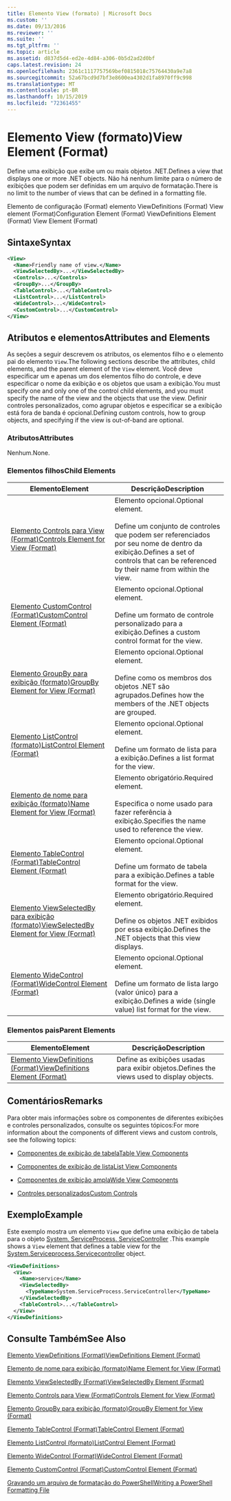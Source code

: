 ```yaml
---
title: Elemento View (formato) | Microsoft Docs
ms.custom: ''
ms.date: 09/13/2016
ms.reviewer: ''
ms.suite: ''
ms.tgt_pltfrm: ''
ms.topic: article
ms.assetid: d837d5d4-ed2e-4d84-a306-0b5d2ad2d0bf
caps.latest.revision: 24
ms.openlocfilehash: 2361c1117757569bef0815018c75764430a9e7a8
ms.sourcegitcommit: 52a67bcd9d7bf3e8600ea4302d1fa8970ff9c998
ms.translationtype: MT
ms.contentlocale: pt-BR
ms.lasthandoff: 10/15/2019
ms.locfileid: "72361455"
---
```

# <a name="view-element-format"></a><span data-ttu-id="5ac2a-102">Elemento View (formato)</span><span class="sxs-lookup"><span data-stu-id="5ac2a-102">View Element (Format)</span></span>

<span data-ttu-id="5ac2a-103">Define uma exibição que exibe um ou mais objetos .NET.</span><span class="sxs-lookup"><span data-stu-id="5ac2a-103">Defines a view that displays one or more .NET objects.</span></span> <span data-ttu-id="5ac2a-104">Não há nenhum limite para o número de exibições que podem ser definidas em um arquivo de formatação.</span><span class="sxs-lookup"><span data-stu-id="5ac2a-104">There is no limit to the number of views that can be defined in a formatting file.</span></span>

<span data-ttu-id="5ac2a-105">Elemento de configuração (Format) elemento ViewDefinitions (Format) View element (Format)</span><span class="sxs-lookup"><span data-stu-id="5ac2a-105">Configuration Element (Format) ViewDefinitions Element (Format) View Element (Format)</span></span>

## <a name="syntax"></a><span data-ttu-id="5ac2a-106">Sintaxe</span><span class="sxs-lookup"><span data-stu-id="5ac2a-106">Syntax</span></span>

```xml
<View>
  <Name>Friendly name of view.</Name>
  <ViewSelectedBy>...</ViewSelectedBy>
  <Controls>...</Controls>
  <GroupBy>...</GroupBy>
  <TableControl>...</TableControl>
  <ListControl>...</ListControl>
  <WideControl>...</WideControl>
  <CustomControl>...</CustomControl>
</View>
```

## <a name="attributes-and-elements"></a><span data-ttu-id="5ac2a-107">Atributos e elementos</span><span class="sxs-lookup"><span data-stu-id="5ac2a-107">Attributes and Elements</span></span>

<span data-ttu-id="5ac2a-108">As seções a seguir descrevem os atributos, os elementos filho e o elemento pai do elemento `View`.</span><span class="sxs-lookup"><span data-stu-id="5ac2a-108">The following sections describe the attributes, child elements, and the parent element of the `View` element.</span></span> <span data-ttu-id="5ac2a-109">Você deve especificar um e apenas um dos elementos filho do controle, e deve especificar o nome da exibição e os objetos que usam a exibição.</span><span class="sxs-lookup"><span data-stu-id="5ac2a-109">You must specify one and only one of the control child elements, and you must specify the name of the view and the objects that use the view.</span></span> <span data-ttu-id="5ac2a-110">Definir controles personalizados, como agrupar objetos e especificar se a exibição está fora de banda é opcional.</span><span class="sxs-lookup"><span data-stu-id="5ac2a-110">Defining custom controls, how to group objects, and specifying if the view is out-of-band are optional.</span></span>

### <a name="attributes"></a><span data-ttu-id="5ac2a-111">Atributos</span><span class="sxs-lookup"><span data-stu-id="5ac2a-111">Attributes</span></span>

<span data-ttu-id="5ac2a-112">Nenhum.</span><span class="sxs-lookup"><span data-stu-id="5ac2a-112">None.</span></span>

### <a name="child-elements"></a><span data-ttu-id="5ac2a-113">Elementos filhos</span><span class="sxs-lookup"><span data-stu-id="5ac2a-113">Child Elements</span></span>

|<span data-ttu-id="5ac2a-114">Elemento</span><span class="sxs-lookup"><span data-stu-id="5ac2a-114">Element</span></span>|<span data-ttu-id="5ac2a-115">Descrição</span><span class="sxs-lookup"><span data-stu-id="5ac2a-115">Description</span></span>|
|-------------|-----------------|
|[<span data-ttu-id="5ac2a-116">Elemento Controls para View (Format)</span><span class="sxs-lookup"><span data-stu-id="5ac2a-116">Controls Element for View (Format)</span></span>](./controls-element-for-view-format.md)|<span data-ttu-id="5ac2a-117">Elemento opcional.</span><span class="sxs-lookup"><span data-stu-id="5ac2a-117">Optional element.</span></span><br /><br /> <span data-ttu-id="5ac2a-118">Define um conjunto de controles que podem ser referenciados por seu nome de dentro da exibição.</span><span class="sxs-lookup"><span data-stu-id="5ac2a-118">Defines a set of controls that can be referenced by their name from within the view.</span></span>|
|[<span data-ttu-id="5ac2a-119">Elemento CustomControl (Format)</span><span class="sxs-lookup"><span data-stu-id="5ac2a-119">CustomControl Element (Format)</span></span>](./customcontrol-element-for-groupby-format.md)|<span data-ttu-id="5ac2a-120">Elemento opcional.</span><span class="sxs-lookup"><span data-stu-id="5ac2a-120">Optional element.</span></span><br /><br /> <span data-ttu-id="5ac2a-121">Define um formato de controle personalizado para a exibição.</span><span class="sxs-lookup"><span data-stu-id="5ac2a-121">Defines a custom control format for the view.</span></span>|
|[<span data-ttu-id="5ac2a-122">Elemento GroupBy para exibição (formato)</span><span class="sxs-lookup"><span data-stu-id="5ac2a-122">GroupBy Element for View (Format)</span></span>](./groupby-element-for-view-format.md)|<span data-ttu-id="5ac2a-123">Elemento opcional.</span><span class="sxs-lookup"><span data-stu-id="5ac2a-123">Optional element.</span></span><br /><br /> <span data-ttu-id="5ac2a-124">Define como os membros dos objetos .NET são agrupados.</span><span class="sxs-lookup"><span data-stu-id="5ac2a-124">Defines how the members of the .NET objects are grouped.</span></span>|
|[<span data-ttu-id="5ac2a-125">Elemento ListControl (formato)</span><span class="sxs-lookup"><span data-stu-id="5ac2a-125">ListControl Element (Format)</span></span>](./listcontrol-element-format.md)|<span data-ttu-id="5ac2a-126">Elemento opcional.</span><span class="sxs-lookup"><span data-stu-id="5ac2a-126">Optional element.</span></span><br /><br /> <span data-ttu-id="5ac2a-127">Define um formato de lista para a exibição.</span><span class="sxs-lookup"><span data-stu-id="5ac2a-127">Defines a list format for the view.</span></span>|
|[<span data-ttu-id="5ac2a-128">Elemento de nome para exibição (formato)</span><span class="sxs-lookup"><span data-stu-id="5ac2a-128">Name Element for View (Format)</span></span>](./name-element-for-view-format.md)|<span data-ttu-id="5ac2a-129">Elemento obrigatório.</span><span class="sxs-lookup"><span data-stu-id="5ac2a-129">Required element.</span></span><br /><br /> <span data-ttu-id="5ac2a-130">Especifica o nome usado para fazer referência à exibição.</span><span class="sxs-lookup"><span data-stu-id="5ac2a-130">Specifies the name used to reference the view.</span></span>|
|[<span data-ttu-id="5ac2a-131">Elemento TableControl (Format)</span><span class="sxs-lookup"><span data-stu-id="5ac2a-131">TableControl Element (Format)</span></span>](./tablecontrol-element-format.md)|<span data-ttu-id="5ac2a-132">Elemento opcional.</span><span class="sxs-lookup"><span data-stu-id="5ac2a-132">Optional element.</span></span><br /><br /> <span data-ttu-id="5ac2a-133">Define um formato de tabela para a exibição.</span><span class="sxs-lookup"><span data-stu-id="5ac2a-133">Defines a table format for the view.</span></span>|
|[<span data-ttu-id="5ac2a-134">Elemento ViewSelectedBy para exibição (formato)</span><span class="sxs-lookup"><span data-stu-id="5ac2a-134">ViewSelectedBy Element for View (Format)</span></span>](./viewselectedby-element-format.md)|<span data-ttu-id="5ac2a-135">Elemento obrigatório.</span><span class="sxs-lookup"><span data-stu-id="5ac2a-135">Required element.</span></span><br /><br /> <span data-ttu-id="5ac2a-136">Define os objetos .NET exibidos por essa exibição.</span><span class="sxs-lookup"><span data-stu-id="5ac2a-136">Defines the .NET objects that this view displays.</span></span>|
|[<span data-ttu-id="5ac2a-137">Elemento WideControl (Format)</span><span class="sxs-lookup"><span data-stu-id="5ac2a-137">WideControl Element (Format)</span></span>](./widecontrol-element-format.md)|<span data-ttu-id="5ac2a-138">Elemento opcional.</span><span class="sxs-lookup"><span data-stu-id="5ac2a-138">Optional element.</span></span><br /><br /> <span data-ttu-id="5ac2a-139">Define um formato de lista largo (valor único) para a exibição.</span><span class="sxs-lookup"><span data-stu-id="5ac2a-139">Defines a wide (single value) list format for the view.</span></span>|

### <a name="parent-elements"></a><span data-ttu-id="5ac2a-140">Elementos pais</span><span class="sxs-lookup"><span data-stu-id="5ac2a-140">Parent Elements</span></span>

|<span data-ttu-id="5ac2a-141">Elemento</span><span class="sxs-lookup"><span data-stu-id="5ac2a-141">Element</span></span>|<span data-ttu-id="5ac2a-142">Descrição</span><span class="sxs-lookup"><span data-stu-id="5ac2a-142">Description</span></span>|
|-------------|-----------------|
|[<span data-ttu-id="5ac2a-143">Elemento ViewDefinitions (Format)</span><span class="sxs-lookup"><span data-stu-id="5ac2a-143">ViewDefinitions Element (Format)</span></span>](./viewdefinitions-element-format.md)|<span data-ttu-id="5ac2a-144">Define as exibições usadas para exibir objetos.</span><span class="sxs-lookup"><span data-stu-id="5ac2a-144">Defines the views used to display objects.</span></span>|

## <a name="remarks"></a><span data-ttu-id="5ac2a-145">Comentários</span><span class="sxs-lookup"><span data-stu-id="5ac2a-145">Remarks</span></span>

<span data-ttu-id="5ac2a-146">Para obter mais informações sobre os componentes de diferentes exibições e controles personalizados, consulte os seguintes tópicos:</span><span class="sxs-lookup"><span data-stu-id="5ac2a-146">For more information about the components of different views and custom controls, see the following topics:</span></span>

- [<span data-ttu-id="5ac2a-147">Componentes de exibição de tabela</span><span class="sxs-lookup"><span data-stu-id="5ac2a-147">Table View Components</span></span>](./creating-a-table-view.md)

- [<span data-ttu-id="5ac2a-148">Componentes de exibição de lista</span><span class="sxs-lookup"><span data-stu-id="5ac2a-148">List View Components</span></span>](./creating-a-list-view.md)

- [<span data-ttu-id="5ac2a-149">Componentes de exibição ampla</span><span class="sxs-lookup"><span data-stu-id="5ac2a-149">Wide View Components</span></span>](./creating-a-wide-view.md)

- [<span data-ttu-id="5ac2a-150">Controles personalizados</span><span class="sxs-lookup"><span data-stu-id="5ac2a-150">Custom Controls</span></span>](./creating-custom-controls.md)

## <a name="example"></a><span data-ttu-id="5ac2a-151">Exemplo</span><span class="sxs-lookup"><span data-stu-id="5ac2a-151">Example</span></span>

<span data-ttu-id="5ac2a-152">Este exemplo mostra um elemento `View` que define uma exibição de tabela para o objeto [System. ServiceProcess. ServiceController](/dotnet/api/System.ServiceProcess.ServiceController) .</span><span class="sxs-lookup"><span data-stu-id="5ac2a-152">This example shows a `View` element that defines a table view for the [System.Serviceprocess.Servicecontroller](/dotnet/api/System.ServiceProcess.ServiceController) object.</span></span>

```xml
<ViewDefinitions>
  <View>
    <Name>service</Name>
    <ViewSelectedBy>
      <TypeName>System.ServiceProcess.ServiceController</TypeName>
    </ViewSelectedBy>
    <TableControl>...</TableControl>
  </View>
</ViewDefinitions>

```

## <a name="see-also"></a><span data-ttu-id="5ac2a-153">Consulte Também</span><span class="sxs-lookup"><span data-stu-id="5ac2a-153">See Also</span></span>

[<span data-ttu-id="5ac2a-154">Elemento ViewDefinitions (Format)</span><span class="sxs-lookup"><span data-stu-id="5ac2a-154">ViewDefinitions Element (Format)</span></span>](./viewdefinitions-element-format.md)

[<span data-ttu-id="5ac2a-155">Elemento de nome para exibição (formato)</span><span class="sxs-lookup"><span data-stu-id="5ac2a-155">Name Element for View (Format)</span></span>](./name-element-for-view-format.md)

[<span data-ttu-id="5ac2a-156">Elemento ViewSelectedBy (Format)</span><span class="sxs-lookup"><span data-stu-id="5ac2a-156">ViewSelectedBy Element (Format)</span></span>](./viewselectedby-element-format.md)

[<span data-ttu-id="5ac2a-157">Elemento Controls para View (Format)</span><span class="sxs-lookup"><span data-stu-id="5ac2a-157">Controls Element for View (Format)</span></span>](./controls-element-for-view-format.md)

[<span data-ttu-id="5ac2a-158">Elemento GroupBy para exibição (formato)</span><span class="sxs-lookup"><span data-stu-id="5ac2a-158">GroupBy Element for View (Format)</span></span>](./groupby-element-for-view-format.md)

[<span data-ttu-id="5ac2a-159">Elemento TableControl (Format)</span><span class="sxs-lookup"><span data-stu-id="5ac2a-159">TableControl Element (Format)</span></span>](./tablecontrol-element-format.md)

[<span data-ttu-id="5ac2a-160">Elemento ListControl (formato)</span><span class="sxs-lookup"><span data-stu-id="5ac2a-160">ListControl Element (Format)</span></span>](./listcontrol-element-format.md)

[<span data-ttu-id="5ac2a-161">Elemento WideControl (Format)</span><span class="sxs-lookup"><span data-stu-id="5ac2a-161">WideControl Element (Format)</span></span>](./widecontrol-element-format.md)

[<span data-ttu-id="5ac2a-162">Elemento CustomControl (Format)</span><span class="sxs-lookup"><span data-stu-id="5ac2a-162">CustomControl Element (Format)</span></span>](./customcontrol-element-for-groupby-format.md)

[<span data-ttu-id="5ac2a-163">Gravando um arquivo de formatação do PowerShell</span><span class="sxs-lookup"><span data-stu-id="5ac2a-163">Writing a PowerShell Formatting File</span></span>](./writing-a-powershell-formatting-file.md)
